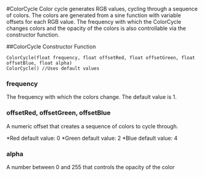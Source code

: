 #ColorCycle
Color cycle generates RGB values, cycling through a sequence of colors. The colors are generated from a sine function with variable offsets for each RGB value. The frequency with which the ColorCycle changes colors and the opacity of the colors is also controllable via the constructor function.

##ColorCycle Constructor Function
```
ColorCycle(float frequency, float offsetRed, float offsetGreen, float offsetBlue, float alpha)
ColorCycle() //Uses default values
```
### frequency
The frequency with which the colors change. The default value is 1.

### offsetRed, offsetGreen, offsetBlue
A numeric offset that creates a sequence of colors to cycle through.

*Red default value: 0
*Green default value: 2
*Blue default value: 4

### alpha
A number between 0 and 255 that controls the opacity of the color